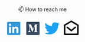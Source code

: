 
<div align="center">
  
  
  📫 How to reach me
  
  
  <a href="https://www.linkedin.com/in/bailey-mckelway/" target="_blank"><img src="./LinkedInIcon.svg"></a>
  <a href="https://medium.com/@bjlmckelway" target="_blank"><img src="./MediumIcon.svg"></a>
  <a href="https://twitter.com/Bbeebs_" target="_blank"><img src="./TwitterIcon.svg"></a>
  <a href="mailto:bjlmckelway@gmail.com" target="_blank"><img src="./MailIcon.svg"></a>
  </div>
 


